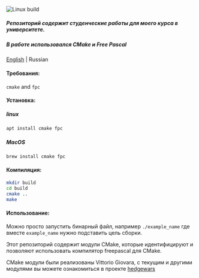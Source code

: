 ![Linux build](https://github.com/efreyu/tusur-asu-pascal/workflows/Linux%20build/badge.svg?branch=master)

##### Репозиторий содержит студенческие работы для моего курса в университете.
##### В работе использовался CMake и Free Pascal

[English](https://github.com/efreyu/tusur-asu-pascal/blob/master/README.md) | Russian

#### Требования: 
`cmake` and `fpc`
#### Установка:
##### linux
```bash
apt install cmake fpc
```
##### MacOS
```bash
brew install cmake fpc
```
#### Компиляция:
```bash
mkdir build
cd build
cmake ..
make
```
#### Использование:
Можно просто запустить бинарный файл, например `./example_name` где вместе `example_name` нужно подставить цель сборки.

Этот репозиторий содержит модули CMake, которые идентифицируют и позволяют использовать компилятор freepascal для CMake.

CMake модули были реализованы Vittorio Giovara, с текущим и другими модулями вы можете ознакомиться в проекте [hedgewars](https://github.com/hedgewars/hw)